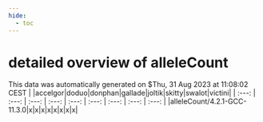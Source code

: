 ```yaml
---
hide:
  - toc
---
```


detailed overview of alleleCount
================================


This data was automatically generated on $Thu, 31 Aug 2023 at 11:08:02 CEST
| |accelgor|doduo|donphan|gallade|joltik|skitty|swalot|victini|
| :---: | :---: | :---: | :---: | :---: | :---: | :---: | :---: | :---: |
|alleleCount/4.2.1-GCC-11.3.0|x|x|x|x|x|x|x|x|
